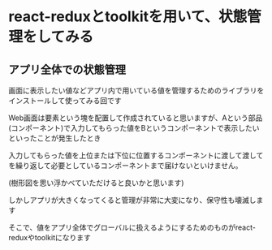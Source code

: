 # react-reduxとtoolkitを用いて、状態管理をしてみる

## アプリ全体での状態管理

画面に表示したい値などアプリ内で用いている値を管理するためのライブラリをインストールして使ってみる回です

Web画面は要素という塊を配置して作成されていると思いますが、Aという部品(コンポーネント)で入力してもらった値をBというコンポーネントで表示したいといったことが発生したとき

入力してもらった値を上位または下位に位置するコンポーネントに渡して渡してを繰り返して必要としているコンポーネントまで届けないといけません。

(樹形図を思い浮かべていただけると良いかと思います)

しかしアプリが大きくなってくると管理が非常に大変になり、保守性も壊滅します

そこで、値をアプリ全体でグローバルに扱えるようにするためのものがreact-reduxやtoolkitになります